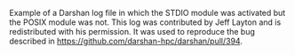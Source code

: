 Example of a Darshan log file in which the STDIO module was activated but
the POSIX module was not.  This log was contributed by Jeff Layton and is
redistributed with his permission.  It was used to reproduce the bug
described in https://github.com/darshan-hpc/darshan/pull/394.
